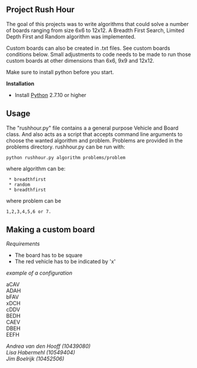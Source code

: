 ## Project Rush Hour

The goal of this projects was to write algorithms that could solve a number of boards ranging from size 6x6 to 12x12.
A Breadth First Search, Limited Depth First and Random algorithm was implemented.

Custom boards can also be created in .txt files. See custom boards conditions below.
Small adjustments to code needs to be made to run those custom boards at other dimensions than 6x6, 9x9 and 12x12.

Make sure to install python before you start.

**Installation**

* Install [Python](https://www.python.org/) 2.7.10 or higher

Usage
---

The "rushhour.py" file contains a a general purpose Vehicle and Board class. And also acts as a script
that accepts command line arguments to choose the wanted algorithm and problem. Problems are provided in the problems directory.
rushhour.py can be run with:
```
python rushhour.py algorithm problems/problem
```
where algorithm can be: 
```
 * breadthfirst
 * random
 * breadthfirst
```
where problem can be
```
1,2,3,4,5,6 or 7.
```

Making a custom board
---

*Requirements*
* The board has to be square
* The red vehicle has to be indicated by 'x'


*example of a configuration*

aCAV<br>
ADAH<br>
bFAV<br>
xDCH<br>
cDDV<br>
BEDH<br>
CAEV<br>
DBEH<br>
EEFH<br>


*Andrea van den Hooff  (10439080)<br>
Lisa Habermehl (10549404)<br>
Jim Boelrijk (10452506)*

